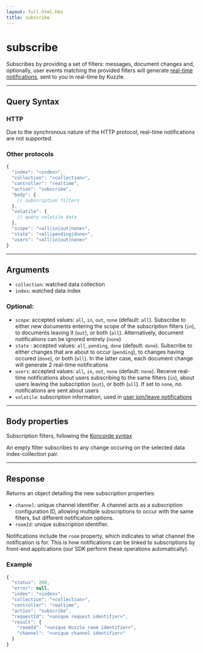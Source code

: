 ```yaml
---
layout: full.html.hbs
title: subscribe
---
```


# subscribe

<SinceBadge version="1.0.0" />

Subscribes by providing a set of filters: messages, document changes and, optionally, user events matching the provided filters will generate [real-time notifications](/core/1/api/essentials), sent to you in real-time by Kuzzle.

---

## Query Syntax

### HTTP

Due to the synchronous nature of the HTTP protocol, real-time notifications are not supported.

### Other protocols

```js
{
  "index": "<index>",
  "collection": "<collection>",
  "controller": "realtime",
  "action": "subscribe",
  "body": {
    // subscription filters
  },
  "volatile": {
    // query volatile data
  },
  "scope": "<all|in|out|none>",
  "state": "<all|pending|done>",
  "users": "<all|in|out|none>"
}
```

---

## Arguments

- `collection`: watched data collection
- `index`: watched data index

### Optional:

- `scope`: accepted values: `all`, `in`, `out`, `none` (default: `all`). Subscribe to either new documents entering the scope of the subscription filters (`in`), to documents leaving it (`out`), or both (`all`). Alternatively, document notifications can be ignored entirely (`none`)
- `state` <DeprecatedBadge version="1.5.0" />: accepted values: `all`, `pending`, `done` (default: `done`). Subscribe to either changes that are about to occur (`pending`), to changes having occured (`done`), or both (`all`). In the latter case, each document change will generate 2 real-time notifications
- `users`: accepted values: `all`, `in`, `out`, `none` (default: `none`). Receive real-time notifications about users subscribing to the same filters (`in`), about users leaving the subscription (`out`), or both (`all`). If set to `none`, no notifications are sent about users
- `volatile`: subscription information, used in [user join/leave notifications](/core/1/api/essentials/volatile-data/)

---

## Body properties

Subscription filters, following the [Koncorde syntax](/core/1/koncorde/)

An empty filter subscribes to any change occuring on the selected data index-collection pair.

---

## Response

Returns an object detailing the new subscription properties:

- `channel`: unique channel identifier. A channel acts as a subscription configuration ID, allowing multiple subscriptions to occur with the same filters, but different notification options.
- `roomId`: unique subscription identifier.

Notifications include the `room` property, which indicates to what channel the notification is for. This is how notifications can be linked to subscriptions by front-end applications (our SDK perform these operations automatically).

### Example

```js
{
  "status": 200,
  "error": null,
  "index": "<index>",
  "collection": "<collection>",
  "controller": "realtime",
  "action": "subscribe",
  "requestId": "<unique request identifier>",
  "result": {
    "roomId": "<unique Kuzzle room identifier>",
    "channel": "<unique channel identifier>"
  }
}
```
